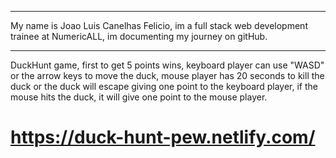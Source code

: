 *************************
My name is Joao Luis Canelhas Felicio, im a full stack web development trainee at NumericALL, im documenting my journey on gitHub.
*************************

DuckHunt game, first to get 5 points wins, keyboard player can use "WASD" or the arrow keys to move the duck, mouse player has 20 seconds to kill the duck or the duck will escape giving one point to the keyboard player, if the mouse hits the duck, it will give one point to the mouse player.


# https://duck-hunt-pew.netlify.com/ #
